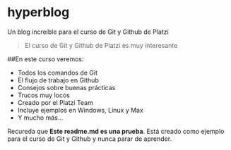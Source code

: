 # hyperblog
Un blog increíble para el curso de Git y Github de Platzi
> El curso de Git y Github de Platzi es muy interesante

##En este curso veremos:
* Todos los comandos de Git
* El flujo de trabajo en Github
* Consejos sobre buenas prácticas
* Trucos muy locos
* Creado por el Platzi Team
* Incluye ejemplos en Windows, Linux y Max
* Y mucho más...

Recureda que **Este readme.md es una prueba**. Está creado como ejemplo para el curso de Git y Github y nunca parar de aprender.
